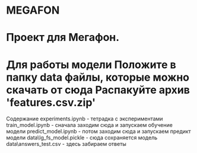 # MEGAFON
Проект для Мегафон.
=======================================

Для работы модели
Положите в папку data файлы, которые можно скачать от сюда
Распакуйте архив 'features.csv.zip'
=======================================

Содержание
experiments.ipynb - тетрадка с экспериментами
train_model.ipynb - сначала заходим сюда и запускаем обучение модели
predict_model.ipynb - потом заходим сюда и запускаем предикт модели
data\lg_fs_model.pickle - сюда сохраняется модель
data\answers_test.csv - здесь забираем ответы
